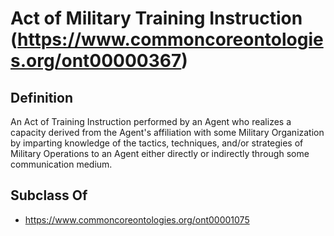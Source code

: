 # Act of Military Training Instruction (https://www.commoncoreontologies.org/ont00000367)

## Definition
An Act of Training Instruction performed by an Agent who realizes a capacity derived from the Agent's affiliation with some Military Organization by imparting knowledge of the tactics, techniques, and/or strategies of Military Operations to an Agent either directly or indirectly through some communication medium.

## Subclass Of
- https://www.commoncoreontologies.org/ont00001075

